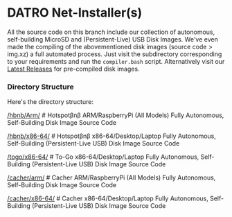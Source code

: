 # DATRO Net-Installer(s)

All the source code on this branch include our collection of autonomous, self-building MicroSD and (Persistent-Live) USB Disk Images.
We've even made the compiling of the abovementioned disk images (source code > img.xz) a full automated process. 
Just visit the subdirectory corresponding to your requirements and run the `compiler.bash` script.
Alternatively visit our [Latest Releases](https://github.com/unclehowell/datro/releases/ "DATRO Net-Installer Latest Release") for pre-compiled disk images.

### Directory Structure

Here's the directory structure:

[/hbnb/Arm/](https://github.com/unclehowell/datro/tree/net-installer/hbnb/arm/ "Hotspotβnβ on ARM")      # Hotspotβnβ ARM/RaspberryPi (All Models) Fully Autonomous, Self-Building Disk Image Source Code

[/hbnb/x86-64/](https://github.com/unclehowell/datro/tree/net-installer/hbnb/x86-64 "Hotspotβnβ on x86-64")      # Hotspotβnβ x86-64/Desktop/Laptop Fully Autonomous, Self-Building (Persistent-Live USB) Disk Image Source Code
 
[/togo/x86-64/](https://github.com/unclehowell/datro/tree/net-installer/togo/x86-64 "To-Go USB on x86-64")      # To-Go x86-64/Desktop/Laptop Fully Autonomous, Self-Building (Persistent-Live USB) Disk Image Source Code

[/cacher/arm/](https://github.com/unclehowell/datro/tree/net-installer/cacher/arm "Cacher on ARM")      # Cacher ARM/RaspberryPi (All Models) Fully Autonomous, Self-Building Disk Image Source Code

[/cacher/x86-64/](https://github.com/unclehowell/datro/tree/net-installer/cacher/x86-64 "Cacher on x86-64")      # Cacher x86-64/Desktop/Laptop Fully Autonomous, Self-Building (Persistent-Live USB) Disk Image Source Code

